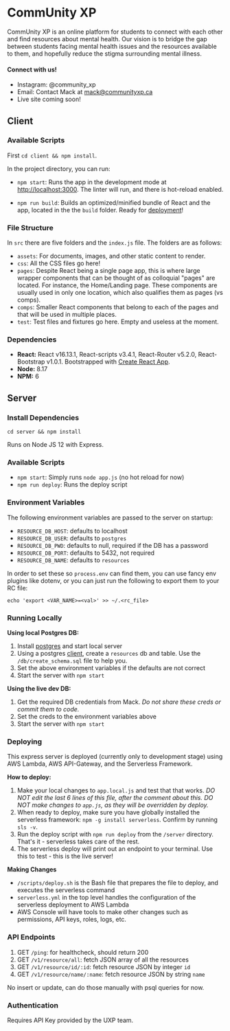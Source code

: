 # CommUnity XP

CommUnity XP is an online platform for students to connect with each other and find resources about mental health. Our vision is to bridge the gap between students facing mental health issues and the resources available to them, and hopefully reduce the stigma surrounding mental illness.

#### Connect with us!
- Instagram: @community_xp
- Email: Contact Mack at mack@communityxp.ca
- Live site coming soon!


## Client

### Available Scripts

First `cd client && npm install`.

In the project directory, you can run:

- `npm start`: Runs the app in the development mode at [http://localhost:3000](http://localhost:3000). The linter will run, and there is hot-reload enabled.

- `npm run build`: Builds an optimized/minified bundle of React and the app, located in the the `build` folder. Ready for [deployment](https://facebook.github.io/create-react-app/docs/deployment)!


### File Structure

In `src` there are five folders and the `index.js` file. The folders are as follows:
- `assets`: For documents, images, and other static content to render.
- `css`: All the CSS files go here!
- `pages`: Despite React being a single page app, this is where large wrapper components that can be thought of as colloquial "pages" are located. For instance, the Home/Landing page. These components are usually used in only one location, which also qualifies them as pages (vs comps).
- `comps`: Smaller React components that belong to each of the pages and that will be used in multiple places.
- `test`: Test files and fixtures go here. Empty and useless at the moment.


### Dependencies

- **React:** React v16.13.1, React-scripts v3.4.1, React-Router v5.2.0, React-Bootstrap v1.0.1. Bootstrapped with [Create React App](https://github.com/facebook/create-react-app).
- **Node:** 8.17
- **NPM:** 6


## Server

### Install Dependencies
`cd server && npm install`

Runs on Node JS 12 with Express.

### Available Scripts
* `npm start`: Simply runs `node app.js` (no hot reload for now)
* `npm run deploy`: Runs the deploy script

### Environment Variables
The following environment variables are passed to the server on startup:
* `RESOURCE_DB_HOST`: defaults to localhost
* `RESOURCE_DB_USER`: defaults to `postgres`
* `RESOURCE_DB_PWD`: defaults to null, required if the DB has a password
* `RESOURCE_DB_PORT`: defaults to 5432, not required
* `RESOURCE_DB_NAME`: defaults to `resources`

In order to set these so `process.env` can find them, you can use fancy env plugins like dotenv, or you can just run the following to export them to your RC file:

```
echo 'export <VAR_NAME>=<val>' >> ~/.<rc_file>
```

### Running Locally
**Using local Postgres DB:**
1. Install [postgres](https://www.postgresql.org/download/) and start local server
2. Using a postgres [client](https://dbeaver.io/download/), create a `resources` db and table. Use the `/db/create_schema.sql` file to help you. 
3. Set the above environment variables if the defaults are not correct
4. Start the server with `npm start`

**Using the live dev DB:**
1. Get the required DB credentials from Mack. *Do not share these creds or commit them to code.*
2. Set the creds to the environment variables above
3. Start the server with `npm start`

### Deploying

This express server is deployed (currently only to development stage) using AWS Lambda, AWS API-Gateway, and the Serverless Framework. 

**How to deploy:**
1. Make your local changes to `app.local.js` and test that that works. *DO NOT edit the last 6 lines of this file, after the comment about this. DO NOT make changes to `app.js`, as they will be overridden by deploy.*
2. When ready to deploy, make sure you have globally installed the serverless framework: `npm -g install serverless`. Confirm by running `sls -v`. 
3. Run the deploy script with `npm run deploy` from the `/server` directory. That's it - serverless takes care of the rest.
4. The serverless deploy will print out an endpoint to your terminal. Use this to test - this is the live server! 

**Making Changes**
* `/scripts/deploy.sh` is the Bash file that prepares the file to deploy, and executes the serverless command
* `serverless.yml` in the top level handles the configuration of the serverless deployment to AWS Lambda
* AWS Console will have tools to make other changes such as permissions, API keys, roles, logs, etc. 


### API Endpoints

1. GET `/ping`: for healthcheck, should return 200
2. GET `/v1/resource/all`: fetch JSON array of all the resources
3. GET `/v1/resource/id/:id`: fetch resource JSON by integer `id`
4. GET `/v1/resource/name/:name`: fetch resource JSON by string `name`

No insert or update, can do those manually with psql queries for now.


### Authentication

Requires API Key provided by the UXP team. 
